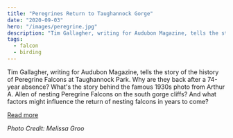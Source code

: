 ```yaml
---
title: "Peregrines Return to Taughannock Gorge"
date: "2020-09-03"
hero: "/images/peregrine.jpg"
description: "Tim Gallagher, writing for Audubon Magazine, tells the story of the history of Peregrine Falcons at Taughannock Park."
tags:
  - falcon
  - birding
---
```


Tim Gallagher, writing for Audubon Magazine, tells the story of the history of Peregrine Falcons at Taughannock Park. Why are they back after a 74-year absence? What's the story behind the famous 1930s photo from Arthur A. Allen of nesting Peregrine Falcons on the south gorge cliffs? And what factors might influence the return of nesting falcons in years to come?

[Read more](https://www.audubon.org/news/peregrine-falcons-finally-return-nest-their-most-famous-us-eyrie)

_Photo Credit: Melissa Groo_

